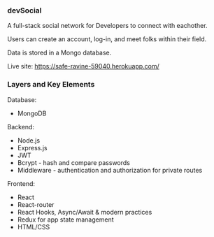 ### devSocial

A full-stack social network for Developers to connect with eachother.  

Users can create an account, log-in, and meet folks within their field.

Data is stored in a Mongo database.

Live site: https://safe-ravine-59040.herokuapp.com/

### Layers and Key Elements

Database:
* MongoDB

Backend:
* Node.js
* Express.js
* JWT
* Bcrypt - hash and compare passwords
* Middleware - authentication and authorization for private routes

Frontend:
* React
* React-router
* React Hooks, Async/Await & modern practices
* Redux for app state management
* HTML/CSS
